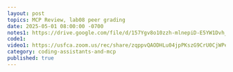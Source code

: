 ```yaml
---
layout: post
topics: MCP Review, lab08 peer grading
date: 2025-05-01 08:00:00 -0700
notes1: https://drive.google.com/file/d/157Ygv8o10zzh-mlnepiD-E5YW1Dvh_Xj/view?usp=sharing
code1: 
video1: https://usfca.zoom.us/rec/share/zqppvQAODHLu04jpPKszG9CrU0CjWPebnfCX1M_mLak5uu212phOoyRba8stYeeE.ytgN0bfDJ-LRRdEC
category: coding-assistants-and-mcp
published: true
---
```

